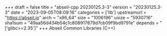 +++
draft = false
title = "abseil-cpp 20230125.3-3"
version = "20230125.3-3"
date = "2023-09-05T08:09:16"
categories = ['lib']
upstreamurl = "https://abseil.io"
arch = "x86_64"
size = "1006196"
usize = "5930716"
sha1sum = "49aa56d434b54c1c808917879d7cb09f9bd9791e"
depends = "['glibc>=2.35']"
+++
Abseil Common Libraries (C++)
